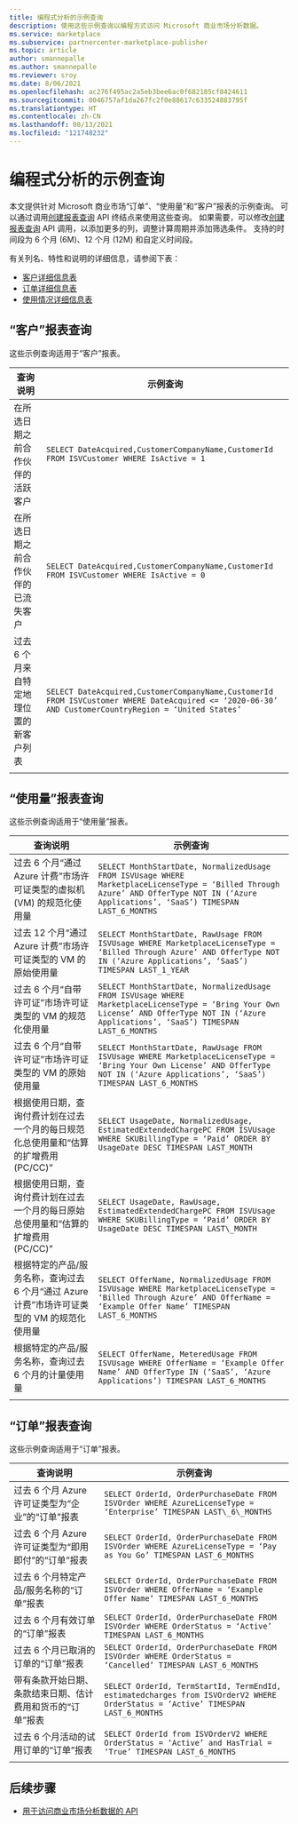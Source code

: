 ```yaml
---
title: 编程式分析的示例查询
description: 使用这些示例查询以编程方式访问 Microsoft 商业市场分析数据。
ms.service: marketplace
ms.subservice: partnercenter-marketplace-publisher
ms.topic: article
author: smannepalle
ms.author: smannepalle
ms.reviewer: sroy
ms.date: 8/06/2021
ms.openlocfilehash: ac276f495ac2a5eb3bee6ac0f682185cf8424611
ms.sourcegitcommit: 0046757af1da267fc2f0e88617c633524883795f
ms.translationtype: HT
ms.contentlocale: zh-CN
ms.lasthandoff: 08/13/2021
ms.locfileid: "121748232"
---
```

# <a name="sample-queries-for-programmatic-analytics"></a>编程式分析的示例查询

本文提供针对 Microsoft 商业市场“订单”、“使用量”和“客户”报表的示例查询。 可以通过调用[创建报表查询](analytics-programmatic-access.md#create-report-query-api) API 终结点来使用这些查询。 如果需要，可以修改[创建报表查询](analytics-programmatic-access.md#create-report-query-api) API 调用，以添加更多的列，调整计算周期并添加筛选条件。 支持的时间段为 6 个月 (6M)、12 个月 (12M) 和自定义时间段。

有关列名、特性和说明的详细信息，请参阅下表：

- [客户详细信息表](customer-dashboard.md#customer-details-table)
- [订单详细信息表](orders-dashboard.md#orders-details-table)
- [使用情况详细信息表](usage-dashboard.md#usage-details-table)

## <a name="customers-report-queries"></a>“客户”报表查询

这些示例查询适用于“客户”报表。

| **查询说明** | **示例查询** |
| --- | --- |
| 在所选日期之前合作伙伴的活跃客户 | `SELECT DateAcquired,CustomerCompanyName,CustomerId FROM ISVCustomer WHERE IsActive = 1` |
| 在所选日期之前合作伙伴的已流失客户 | `SELECT DateAcquired,CustomerCompanyName,CustomerId FROM ISVCustomer WHERE IsActive = 0` |
| 过去 6 个月来自特定地理位置的新客户列表 | `SELECT DateAcquired,CustomerCompanyName,CustomerId FROM ISVCustomer WHERE DateAcquired <= ‘2020-06-30’ AND CustomerCountryRegion = ‘United States’` |
|||

## <a name="usage-report-queries"></a>“使用量”报表查询

这些示例查询适用于“使用量”报表。

| **查询说明** | **示例查询** |
| --- | --- |
| 过去 6 个月“通过 Azure 计费”市场许可证类型的虚拟机 (VM) 的规范化使用量 | `SELECT MonthStartDate, NormalizedUsage FROM ISVUsage WHERE MarketplaceLicenseType = ‘Billed Through Azure’ AND OfferType NOT IN (‘Azure Applications’, ‘SaaS’) TIMESPAN LAST_6_MONTHS` |
| 过去 12 个月“通过 Azure 计费”市场许可证类型的 VM 的原始使用量 | `SELECT MonthStartDate, RawUsage FROM ISVUsage WHERE MarketplaceLicenseType = ‘Billed Through Azure’ AND OfferType NOT IN (‘Azure Applications’, ‘SaaS’) TIMESPAN LAST_1_YEAR` |
| 过去 6 个月“自带许可证”市场许可证类型的 VM 的规范化使用量 | `SELECT MonthStartDate, NormalizedUsage FROM ISVUsage WHERE MarketplaceLicenseType = ‘Bring Your Own License’ AND OfferType NOT IN (‘Azure Applications’, ‘SaaS’) TIMESPAN LAST_6_MONTHS` |
| 过去 6 个月“自带许可证”市场许可证类型的 VM 的原始使用量 | `SELECT MonthStartDate, RawUsage FROM ISVUsage WHERE MarketplaceLicenseType = ‘Bring Your Own License’ AND OfferType NOT IN (‘Azure Applications’, ‘SaaS’) TIMESPAN LAST_6_MONTHS` |
| 根据使用日期，查询付费计划在过去一个月的每日规范化总使用量和“估算的扩增费用 (PC/CC)” | `SELECT UsageDate, NormalizedUsage, EstimatedExtendedChargePC FROM ISVUsage WHERE SKUBillingType = ‘Paid’ ORDER BY UsageDate DESC TIMESPAN LAST_MONTH` |
| 根据使用日期，查询付费计划在过去一个月的每日原始总使用量和“估算的扩增费用 (PC/CC)” | `SELECT UsageDate, RawUsage, EstimatedExtendedChargePC FROM ISVUsage WHERE SKUBillingType = ‘Paid’ ORDER BY UsageDate DESC TIMESPAN LAST\_MONTH` |
| 根据特定的产品/服务名称，查询过去 6 个月“通过 Azure 计费”市场许可证类型的 VM 的规范化使用量 | `SELECT OfferName, NormalizedUsage FROM ISVUsage WHERE MarketplaceLicenseType = ‘Billed Through Azure’ AND OfferName = ‘Example Offer Name’ TIMESPAN LAST_6_MONTHS` |
| 根据特定的产品/服务名称，查询过去 6 个月的计量使用量 | `SELECT OfferName, MeteredUsage FROM ISVUsage WHERE OfferName = ‘Example Offer Name’ AND OfferType IN (‘SaaS’, ‘Azure Applications’) TIMESPAN LAST_6_MONTHS` |
|||

## <a name="orders-report-queries"></a>“订单”报表查询

这些示例查询适用于“订单”报表。

| **查询说明** | **示例查询** |
| --- | --- |
| 过去 6 个月 Azure 许可证类型为“企业”的“订单”报表 | `SELECT OrderId, OrderPurchaseDate FROM ISVOrder WHERE AzureLicenseType = ‘Enterprise’ TIMESPAN LAST\_6\_MONTHS` |
| 过去 6 个月 Azure 许可证类型为“即用即付”的“订单”报表 | `SELECT OrderId, OrderPurchaseDate FROM ISVOrder WHERE AzureLicenseType = ‘Pay as You Go’ TIMESPAN LAST_6_MONTHS` |
| 过去 6 个月特定产品/服务名称的“订单”报表 | `SELECT OrderId, OrderPurchaseDate FROM ISVOrder WHERE OfferName = ‘Example Offer Name’ TIMESPAN LAST_6_MONTHS` |
| 过去 6 个月有效订单的“订单”报表 | `SELECT OrderId, OrderPurchaseDate FROM ISVOrder WHERE OrderStatus = ‘Active’ TIMESPAN LAST_6_MONTHS` |
| 过去 6 个月已取消的订单的“订单”报表 | `SELECT OrderId, OrderPurchaseDate FROM ISVOrder WHERE OrderStatus = ‘Cancelled’ TIMESPAN LAST_6_MONTHS` |
| 带有条款开始日期、条款结束日期、估计费用和货币的“订单”报表 | `SELECT OrderId, TermStartId, TermEndId, estimatedcharges from ISVOrderV2 WHERE OrderStatus = ‘Active’ TIMESPAN LAST_6_MONTHS` |
| 过去 6 个月活动的试用订单的“订单”报表 | `SELECT OrderId from ISVOrderV2 WHERE OrderStatus = ‘Active’ and HasTrial = ‘True’ TIMESPAN LAST_6_MONTHS` |
|||

## <a name="next-steps"></a>后续步骤

- [用于访问商业市场分析数据的 API](analytics-available-apis.md)
